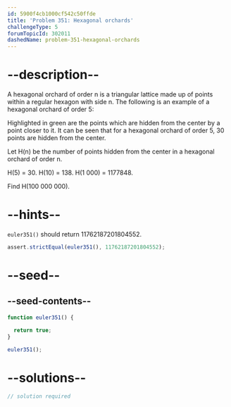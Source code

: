 ```yaml
---
id: 5900f4cb1000cf542c50ffde
title: 'Problem 351: Hexagonal orchards'
challengeType: 5
forumTopicId: 302011
dashedName: problem-351-hexagonal-orchards
---
```


# --description--

A hexagonal orchard of order n is a triangular lattice made up of points within a regular hexagon with side n. The following is an example of a hexagonal orchard of order 5:

Highlighted in green are the points which are hidden from the center by a point closer to it. It can be seen that for a hexagonal orchard of order 5, 30 points are hidden from the center.

Let H(n) be the number of points hidden from the center in a hexagonal orchard of order n.

H(5) = 30. H(10) = 138. H(1 000) = 1177848.

Find H(100 000 000).

# --hints--

`euler351()` should return 11762187201804552.

```js
assert.strictEqual(euler351(), 11762187201804552);
```

# --seed--

## --seed-contents--

```js
function euler351() {

  return true;
}

euler351();
```

# --solutions--

```js
// solution required
```
